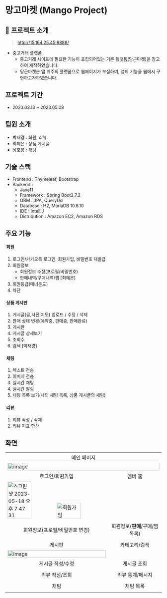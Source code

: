 # 망고마켓 (Mango Project)



## 🍋 프로젝트 소개

> http://15.164.25.45:8888/

* 중고거래 플랫폼  
  * 중고거래 사이트에 필요한 기능이 포집되어있는 기존 플랫폼(당근마켓)을 참고하여 제작하였습니다. 
  * 당근마켓은 앱 위주의 플랫폼으로 웹페이지가 부실하여, 앱의 기능을 웹에서 구현하고자하였습니다. 


## 프로젝트 기간

* 2023.03.13 ~ 2023.05.08


## 팀원 소개

* 박재경 : 회원, 리뷰
* 최혜은 : 상품 게시글
* 남호용 : 채팅

## 기술 스택

* Frontend : Thymeleaf, Bootstrap
* Backend : 
  * Java11
  * Framework : Spring Boot2.7.2
  * ORM : JPA, QueryDsl
  * Database : H2, MariaDB 10.6.10
  * IDE : IntelliJ
  * Distribution : Amazon EC2, Amazon RDS

## 주요 기능


#### &nbsp;회원
1. 로그인/카카오톡 로그인, 회원가입, 비밀번호 재발급
2. 회원정보
   * 회원정보 수정(프로필/비밀번호)
   * 판매내역/구매내역/찜 [최혜은]
3. 회원등급(매너온도)
4. 차단

#### &nbsp;상품 게시판
1. 게시글(글,사진,지도) 업로드 / 수정 / 삭제
2. 판매 상태 변경(예약중, 판매중, 판매완료)
3. 게시판
4. 게시글 상세보기
5. 조회수
6. 검색 [박재경]

#### &nbsp;채팅
1. 텍스트 전송 
2. 이미지 전송 
3. 실시간 채팅
4. 실시간 알림
5. 채팅 목록 보기(나의 채팅 목록, 상품 게시글의 채팅)

#### &nbsp;리뷰
1. 리뷰 작성 / 삭제
2. 리뷰 지표 합산 


## 화면



<table>
    <tr>
        <td align="center" colspan="2">메인 페이지</td>
    </tr>
    <tr>
        <td colspan="2">
            <img width="100%" alt="image" src="https://github.com/gpdms/carrotPJ/assets/109894921/5f7dbde1-13d9-4b67-8ba8-227b60d32b7e">
        </td>
    </tr>
    <tr>
        <td align="center">로그인/회원가입</td>
        <td align="center">멤버 홈 </td>
    </tr>
    <tr>
        <td>
            <img width="49%" alt="스크린샷 2023-05-18 오후 7 47 31" src="https://github.com/gpdms/carrotPJ/assets/109894921/0478c981-a9bc-46da-a543-623a8489acb1">
            <img width="49%" alt="회원가입" src="https://github.com/gpdms/carrotPJ/assets/109894921/77ac841d-e8ef-4e5a-9152-a3eda0fb6eff">
        </td>
        <td>
        </td>
    </tr>
    <tr>
        <td align="center">회원정보(프로필/비밀번호 변경)</td>
        <td align="center">회원정보(<strong>판매</strong>/구매/찜목록)</td>
    </tr>
    <tr>
        <td></td>
        <td></td>
    </tr>
    <tr>
        <td align="center">게시판</td>
        <td align="center">카테고리/검색</td>
    </tr>
    <tr>
        <td>
            <img width="100%" alt="image" src="https://github.com/gpdms/carrotPJ/assets/109894921/c216c37b-0002-484e-b9c4-603c7c686df2">
        </td>
        <td></td>
    </tr>
    <tr>
         <td align="center">게시글 작성/수정</td>
        <td align="center">게시글 조회</td>
    </tr>
    <tr>
        <td></td>
        <td></td>
    </tr>
    <tr>
        <td align="center">리뷰 작성/조회</td>
        <td align="center">리뷰 통계/메시지</td>
    </tr>
    <tr>
        <td></td>
        <td></td>
    </tr>
    <tr>
        <td align="center">채팅</td>
        <td align="center">채팅 목록</td>
    </tr>
    <tr>
        <td></td>
        <td></td>
    </tr>
</table>

